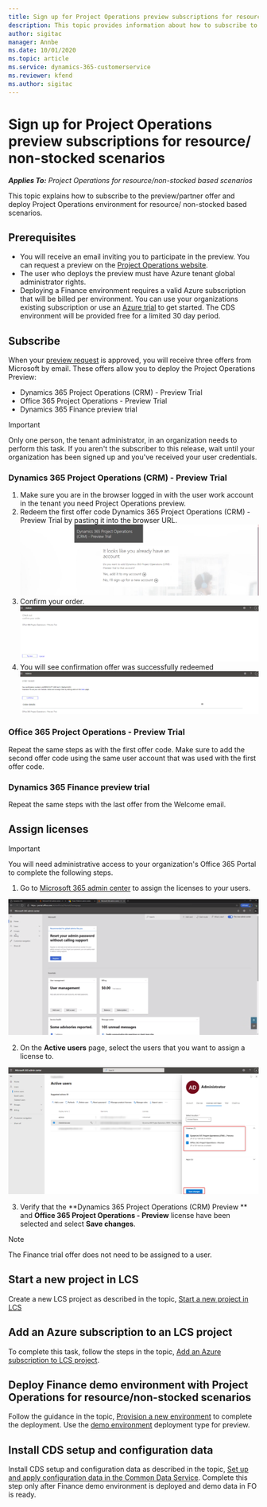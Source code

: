 ```yaml
---
title: Sign up for Project Operations preview subscriptions for resource/ non-stocked scenarios
description: This topic provides information about how to subscribe to and deploy Project Operations for resouce/non-stocked based scenarios.
author: sigitac
manager: Annbe
ms.date: 10/01/2020
ms.topic: article
ms.service: dynamics-365-customerservice
ms.reviewer: kfend 
ms.author: sigitac
---
```


# Sign up for Project Operations preview subscriptions for resource/ non-stocked scenarios

_**Applies To:** Project Operations for resource/non-stocked based scenarios_

This topic explains how to subscribe to the preview/partner offer and deploy Project Operations environment for resource/ non-stocked based scenarios.

## Prerequisites

- You will receive an email inviting you to participate in the preview. You can request a preview on the [Project Operations website](https://dynamics.microsoft.com/en-us/project-operations/overview/).
- The user who deploys the preview must have Azure tenant global administrator rights.
- Deploying a Finance environment requires a valid Azure subscription that will be billed per environment. You can use your organizations existing subscription or use an [Azure trial](https://azure.microsoft.com/en-us/free/) to get started. The CDS environment will be provided free for a limited 30 day period.

## Subscribe

When your [preview request](https://forms.office.com/FormsPro/Pages/ResponsePage.aspx?id=v4j5cvGGr0GRqy180BHbR56j8lZs0FdAvwT75_WNFyxUMkRDV1NYQU5TNjE2VjhKOVBUNVg2R0s1NC4u) is approved, you will receive three offers from Microsoft by email. These offers allow you to deploy the Project Operations Preview:

- Dynamics 365 Project Operations (CRM) - Preview Trial
- Office 365 Project Operations - Preview Trial
- Dynamics 365 Finance preview trial

> [!IMPORTANT]
> Only one person, the tenant administrator, in an organization needs to perform this task. If you aren't the subscriber to this release, wait until your organization has been signed up and you've received your user credentials.

### Dynamics 365 Project Operations (CRM) - Preview Trial 

1. Make sure you are in the browser logged in with the user work account in the tenant you need Project Operations preview.
2. Redeem the first offer code Dynamics 365 Project Operations (CRM) - Preview Trial by pasting it into the browser URL.
![Redeem Offer](./media/16RedeemFirstOfferNew.png)
3. Confirm your order.
![Confirm the order](./media/17ConfirmOrderNew.png)
4. You will see confirmation offer was successfully redeemed
![Confirmation](./media/18OrderConfirmationNew.png)

### Office 365 Project Operations - Preview Trial

Repeat the same steps as with the first offer code. Make sure to add the second offer code using the same user account that was used with the first offer code.

### Dynamics 365 Finance preview trial

Repeat the same steps with the last offer from the Welcome email.

## Assign licenses

> [!IMPORTANT]
> You will need administrative access to your organization's Office 365 Portal to complete the following steps.

1. Go to [Microsoft 365 admin center](https://portal.office.com/) to assign the licenses to your users.

![Admin center home page](./media/14AdminPortal.png)

2. On the **Active users** page, select the users that you want to assign a license to.

![Assign Licenses](./media/15AssignLicenses.png)

3. Verify that the **Dynamics 365 Project Operations (CRM) Preview ** and **Office 365 Project Operations - Preview** license have been selected and select **Save changes**.

> [!NOTE]
> The Finance trial offer does not need to be assigned to a user.

## Start a new project in LCS

Create a new LCS project as described in the topic, [Start a new project in LCS](create-lcs-project.md)

## Add an Azure subscription to an LCS project

To complete this task, follow the steps in the topic, [Add an Azure subscription to LCS project](resource-add-azure-subscription-lcs-project.md).

## Deploy Finance demo environment with Project Operations for resource/non-stocked scenarios

Follow the guidance in the topic, [Provision a new environment](resource-provision-new-environment.md) to complete the deployment. Use the [demo environment](https://docs.microsoft.com/dynamics365/fin-ops-core/dev-itpro/deployment/deploy-demo-environment) deployment type for preview. 

## Install CDS setup and configuration data

Install CDS setup and configuration data as described in the topic, [Set up and apply configuration data in the Common Data Service](resource-apply-pro-setup-config-data.md).
Complete this step only after Finance demo environment is deployed and demo data in FO is ready.

